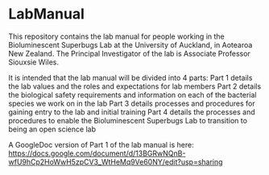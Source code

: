 # LabManual

This repository contains the lab manual for people working in the Bioluminescent Superbugs Lab at the University of Auckland, in Aotearoa New Zealand. The Principal Investigator of the lab is Associate Professor Siouxsie Wiles.

It is intended that the lab manual will be divided into 4 parts:
  Part 1 details the lab values and the roles and expectations for lab members
  Part 2 details the biological safety requirements and information on each of the bacterial species we work on in the lab
  Part 3 details processes and procedures for gaining entry to the lab and initial training
  Part 4 details the processes and procedures to enable the Bioluminescent Superbugs Lab to transition to being an open science lab

A GoogleDoc version of Part 1 of the lab manual is here: https://docs.google.com/document/d/13BGRwNQnB-wfU9hCp2HoWwH5zpCV3_WtHeMq9Ve60NY/edit?usp=sharing
